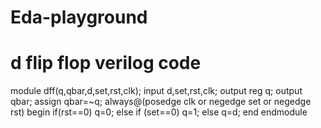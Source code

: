 # Eda-playground
# d flip flop verilog code
module dff(q,qbar,d,set,rst,clk);
  input d,set,rst,clk;
  output reg q;
  output qbar;
  assign qbar=~q;
  always@(posedge clk or negedge set or negedge rst)
    begin
      if(rst==0)
        q=0;
      else if (set==0)
      q=1;
      else
        q=d;
    end
endmodule
